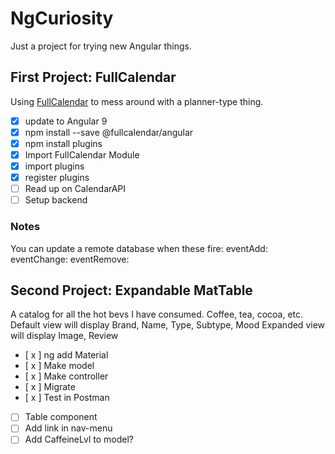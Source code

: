 # NgCuriosity
Just a project for trying new Angular things.

## First Project: FullCalendar
Using [FullCalendar](https://fullcalendar.io/docs/angular) to mess around with a planner-type thing. 

- [x] update to Angular 9
- [x] npm install --save @fullcalendar/angular 
- [x] npm install plugins
- [x] Import FullCalendar Module 
- [x] import plugins 
- [x] register plugins
- [ ] Read up on CalendarAPI
- [ ] Setup backend 

### Notes
  You can update a remote database when these fire:
    eventAdd:
    eventChange:
    eventRemove:

## Second Project: Expandable MatTable
A catalog for all the hot bevs I have consumed. Coffee, tea, cocoa, etc.
Default view will display Brand, Name, Type, Subtype, Mood
Expanded view will display Image, Review

- [ x ] ng add Material
- [ x ] Make model
- [ x ] Make controller
- [ x ] Migrate
- [ x ] Test in Postman
- [ ] Table component
- [ ] Add link in nav-menu
- [ ] Add CaffeineLvl to model?
